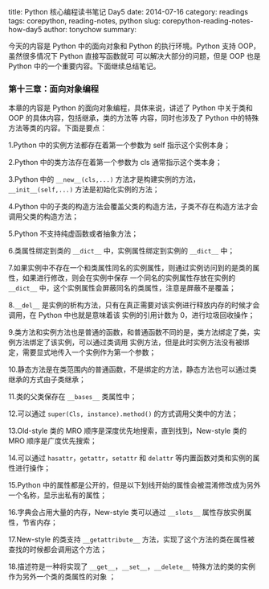 title: Python 核心编程读书笔记 Day5
date: 2014-07-16
category: readings
tags: corepython, reading-notes, python
slug: corepython-reading-notes-how-day5
author: tonychow
summary: 

今天的内容是 Python 中的面向对象和 Python 的执行环境。Python 支持 OOP，虽然很多情况下 Python 直接写函数就可
可以解决大部分的问题，但是 OOP 也是 Python 中的一个重要内容。下面继续总结笔记。

### 第十三章：面向对象编程

本章的内容是 Python 的面向对象编程，具体来说，讲述了 Python 中关于类和 OOP 的具体内容，包括继承，类的方法等
内容，同时也涉及了 Python 中的特殊方法等类的内容。下面是要点：

1.Python 中的实例方法都存在着第一个参数为 self 指示这个实例本身；

2.Python 中的类方法存在着第一个参数为 cls 通常指示这个类本身；

3.Python 中的 `__new__(cls,...)` 方法才是构建实例的方法，`__init__(self,...)` 方法是初始化实例的方法；

4.Python 中的子类的构造方法会覆盖父类的构造方法，子类不存在构造方法才会调用父类的构造方法；

5.Python 不支持纯虚函数或者抽象方法；

6.类属性绑定到类的 `__dict__` 中，实例属性绑定到实例的 `__dict__` 中；

7.如果实例中不存在一个和类属性同名的实例属性，则通过实例访问到的是类的属性，如果进行修改，则会在实例中保存
一个同名的实例属性存放在实例的 `__dict__` 中，这个实例属性会屏蔽同名的类属性，注意是屏蔽不是覆盖；

8.`__del__` 是实例的析构方法，只有在真正需要对该实例进行释放内存的时候才会调用，在 Python 中也就是意味着该
实例的引用计数为 0，进行垃圾回收操作；

9.类方法和实例方法也是普通的函数，和普通函数不同的是，类方法绑定了类，实例方法绑定了该实例，可以通过类调用
实例方法，但是此时实例方法没有被绑定，需要显式地传入一个实例作为第一个参数；

10.静态方法是在类范围内的普通函数，不是绑定的方法，静态方法也可以通过类继承的方式由子类继承；

11.类的父类保存在 `__bases__` 类属性中；

12.可以通过 `super(Cls, instance).method()` 的方式调用父类中的方法；

13.Old-style 类的 MRO 顺序是深度优先地搜索，直到找到，New-style 类的 MRO 顺序是广度优先搜索；

14.可以通过 `hasattr`，`getattr`，`setattr` 和 `delattr` 等内置函数对类和实例的属性进行操作；

15.Python 中的属性都是公开的，但是以下划线开始的属性会被混淆修改成为另外一个名称，显示出私有的属性；

16.字典会占用大量的内存，New-style 类可以通过 `__slots__` 属性存放实例属性，节省内存；

17.New-style 的类支持 `__getattribute__` 方法，实现了这个方法的类在属性被查找的时候都会调用这个方法；

18.描述符是一种将实现了 `__get__`，`__set__`，`__delete__` 特殊方法的类的实例作为另外一个类的类属性的对象
；

